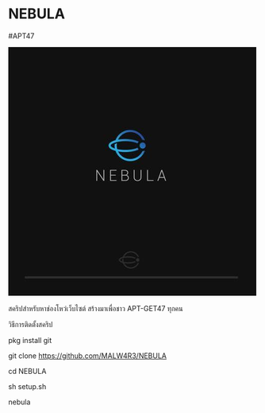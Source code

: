 # NEBULA
#APT47

<img src="images (2).jpeg">

สคริปสำหรับหาช่องโหว่เว็บไซต์ สร้างมาเพื่อชาว APT-GET47 ทุกคน

วิธีการติดตั้งสคริป

pkg install git

git clone https://github.com/MALW4R3/NEBULA

cd NEBULA

sh setup.sh

nebula

